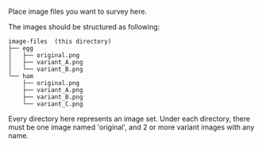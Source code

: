 Place image files you want to survey here.

The images should be structured as following:

```
image-files  (this directory)
├── egg
│   ├── original.png
│   ├── variant_A.png
│   └── variant_B.png
└── ham
    ├── original.png
    ├── variant_A.png
    ├── variant_B.png
    └── variant_C.png
```

Every directory here represents an image set.
Under each directory, there must be one image named 'original',
and 2 or more variant images with any name.
